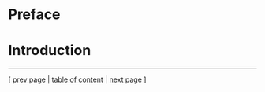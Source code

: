 # Preface


# Introduction

---
[ [prev page](#) | [table of content](../table_of_content.md) | [next page](../chapters/200_systems_perspective.md) ]
